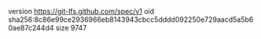 version https://git-lfs.github.com/spec/v1
oid sha256:8c86e99ce2936966eb8143943cbcc5dddd092250e729aacd5a5b60ae87c244d4
size 9747
